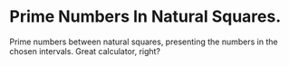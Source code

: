 # Prime Numbers In Natural Squares.
Prime numbers between natural squares, presenting the numbers in the chosen intervals. Great calculator, right?
